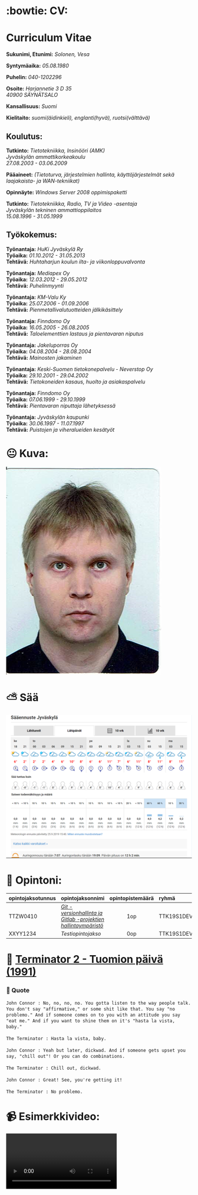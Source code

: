 # :bowtie: CV:
# Curriculum Vitae

**Sukunimi, Etunimi:** *Solonen, Vesa*

**Syntymäaika:** *05.08.1980*

**Puhelin:** *040-1202296*

**Osoite:** *Harjannetie 3 D 35*  
*40900 SÄYNÄTSALO*

**Kansallisuus:** *Suomi*

**Kielitaito:** *suomi(äidinkieli), englanti(hyvä), ruotsi(välttävä)*


## Koulutus:

**Tutkinto:** *Tietotekniikka, Insinööri (AMK)*  
*Jyväskylän ammattikorkeakoulu*  
*27.08.2003 - 03.06.2009*

**Pääaineet:** *(Tietoturva, järjestelmien hallinta, käyttöjärjestelmät sekä laajakaista- ja WAN-tekniikat)*

**Opinnäyte:** *Windows Server 2008 oppimispaketti*

**Tutkinto:** *Tietotekniikka, Radio, TV ja Video -asentaja*  
*Jyväskylän tekninen ammattioppilaitos*  
*15.08.1996 - 31.05.1999*

## Työkokemus:

**Työnantaja:** *HuKi Jyväskylä Ry*  
**Työaika:** *01.10.2012 - 31.05.2013*  
**Tehtävä:** *Huhtaharjun koulun ilta- ja viikonloppuvalvonta*

**Työnantaja:** *Mediapex Oy*  
**Työaika:** *12.03.2012 - 29.05.2012*  
**Tehtävä:** *Puhelinmyynti*

**Työnantaja:** *KM-Valu Ky*  
**Työaika:** *25.07.2006 - 01.09.2006*  
**Tehtävä:** *Pienmetallivalutuotteiden jälkikäsittely*

**Työnantaja:** *Finndomo Oy*  
**Työaika:** *16.05.2005 - 26.08.2005*  
**Tehtävä:** *Taloelementtien lastaus ja pientavaran niputus*

**Työnantaja:** *Jakeluporras Oy*  
**Työaika:** *04.08.2004 - 28.08.2004*  
**Tehtävä:** *Mainosten jakaminen*

**Työnantaja:** *Keski-Suomen tietokonepalvelu - Neverstop Oy*  
**Työaika:** *29.10.2001 - 29.04.2002*  
**Tehtävä:** *Tietokoneiden kasaus, huolto ja asiakaspalvelu*

**Työnantaja:** *Finndomo Oy*  
**Työaika:** *07.06.1999 - 29.10.1999*  
**Tehtävä:** *Pientavaran niputtaja lähetyksessä*

**Työnantaja:** *Jyväskylän kaupunki*  
**Työaika:** *30.06.1997 - 11.07.1997*  
**Tehtävä:** *Puistojen ja viheralueiden kesätyöt*

# :neutral_face: Kuva:
![Kuva](src/passik.png "Kuva1")

# :partly_sunny: Sää
![Kuva](src/Saa.png "Sää")
# :school: Opintoni:

| **opintojaksotunnus** | **opintojaksonnimi** | **opintopistemäärä** | **ryhmä**  | **lukukausi** |
| :-------------------- | :------------------- | :------------------: | :--------- | ------------: |
|  TTZW0410             |  [*Git -versionhallinta ja Gitlab -projektien hallintaympäristö*](https://asio.jamk.fi/pls/asio/asio_ectskuv1.kurssin_ks?ktun=TTZW0410&knro=&noclose=%20&lan=f) |  1op                 | TTK19S1DEV | syksy         |
|  XXYY1234             |  *Testiopintojakso*  |  0op                 | TTK19S1DEV | syksy         |

# :movie_camera: [Terminator 2 - Tuomion päivä (1991)](https://www.imdb.com/title/tt0103064/)
### :speech_balloon: Quote
``` 
John Connor : No, no, no, no. You gotta listen to the way people talk. You don't say "affirmative," or some shit like that. You say "no problemo." And if someone comes on to you with an attitude you say "eat me." And if you want to shine them on it's "hasta la vista, baby."

The Terminator : Hasta la vista, baby.

John Connor : Yeah but later, dickwad. And if someone gets upset you say, "chill out"! Or you can do combinations.

The Terminator : Chill out, dickwad.

John Connor : Great! See, you're getting it!

The Terminator : No problemo.

```
# :video_camera: Esimerkkivideo: 

![Esimerkkivideo](src/password.webm "Esimerkkivideo")

